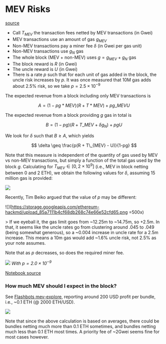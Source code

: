 # MEV Risks

[source](https://notes.ethereum.org/@barnabe/rk5ue1WF_)

- Call $T_{MEV}$ the transaction fees netted by MEV transactions (in Gwei)
- MEV transactions use an amount of gas $g_{MEV}$
- Non-MEV transactions pay a miner fee $\delta$ (in Gwei per gas unit)
- Non-MEV transactions use $g_N$ gas
- The whole block (MEV + non-MEV) uses $g = g_{MEV} + g_N$ gas
- The block reward is $R$ (in Gwei)
- The uncle reward is $U$ (in Gwei)
- There is a rate $p$ such that for each unit of gas added in the block, the
  uncle risk increases by $p$. It was once measured that 10M gas adds about 2.5%
  risk, so we take $p = 2.5 \times 10^{-9}$

The expected revenue from a block including only MEV transactions is

$$ A = (1-pg*{MEV}) (R + T*{MEV}) + pg\_{MEV} U $$

The expected revenue from a block providing $g$ gas in total is

$$ B = (1-pg) (R + T\_{MEV} + \delta g_N) + pgU $$

We look for $\delta$ such that $B \geq A$, which yields

$$ \delta \geq \frac{p(R + T\_{MEV} - U)}{1-pg} $$

Note that this measure is independent of the quantity of gas used by MEV vs
non-MEV transactions, but simply a function of the total gas used by the block
$g$. Calculating for $T_{MEV} \in [0, 2 \times 10^9]$ (i.e., MEV in block
netting between 0 and 2 ETH), we obtain the following values for $\delta$,
assuming 15 million gas is provided:

![](https://storage.googleapis.com/ethereum-hackmd/upload_446153c9902a55fa224b31223c2361b1.png)

Recently, Tim Beiko argued that the value of $p$ may be different:

![](https://storage.googleapis.com/ethereum-hackmd/upload_85a7111b4cf68db268c74e66e52cfd65.png
=500x)

&gt; If we eyeball it, the gas limit goes from ~12.25m to ~14.75m, so +2.5m. In
that, it seems like the uncle rates go from clustering around .045 to .049
(being somewhat generous), so a ~0.004 increase in uncle rate for a 2.5m
increase. This means a 10m gas would add ~1.6% uncle risk, not 2.5% as your note
assumes.

Note that as $p$ decreases, so does the required miner fee.

![](https://storage.googleapis.com/ethereum-hackmd/upload_61fd15eacb8798e9efa5ba04fb4d57fc.png)
_With $p = 2.0 \times 10^{-9}$_

[Notebook source](https://github.com/ethereum/abm1559/blob/master/notebooks/uncle_risk.ipynb)

### How much MEV should I expect in the block?

See [Flashbots mev-explore](https://dashboard.flashbots.net/miners), reporting
around 200 USD profit per bundle, i.e., ~0.1 ETH (@ 2000 ETH/USD).

![](https://storage.googleapis.com/ethereum-hackmd/upload_2074a9c14a7f9281d5115fc698725a5a.png)

Note that since the above calculation is based on averages, there could be
bundles netting much more than 0.1 ETH sometimes, and bundles netting much less
than 0.1 ETH most times. A priority fee of ~2Gwei seems fine for most cases
however.

